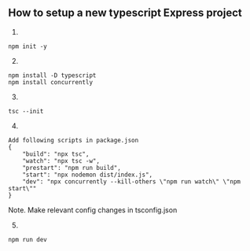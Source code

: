 ## How to setup a new typescript Express project

1.
```
npm init -y
```

2.
```
npm install -D typescript
npm install concurrently
```

3.
```
tsc --init
```

4.
```
Add following scripts in package.json
{
    "build": "npx tsc",
    "watch": "npx tsc -w",
    "prestart": "npm run build",
    "start": "npx nodemon dist/index.js",
    "dev": "npx concurrently --kill-others \"npm run watch\" \"npm start\""
}
```

Note. Make relevant config changes in tsconfig.json

5.
```
npm run dev
```